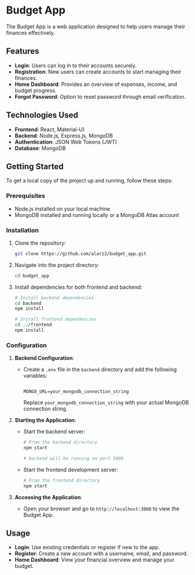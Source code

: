 # Budget App

The Budget App is a web application designed to help users manage their finances effectively.

## Features

- **Login**: Users can log in to their accounts securely.
- **Registration**: New users can create accounts to start managing their finances.
- **Home Dashboard**: Provides an overview of expenses, income, and budget progress.
- **Forgot Password**: Option to reset password through email verification.

## Technologies Used

- **Frontend**: React, Material-UI
- **Backend**: Node.js, Express.js, MongoDB
- **Authentication**: JSON Web Tokens (JWT)
- **Database**: MongoDB

## Getting Started

To get a local copy of the project up and running, follow these steps:

### Prerequisites

- Node.js installed on your local machine
- MongoDB installed and running locally or a MongoDB Atlas account

### Installation

1. Clone the repository:

   ```bash
   git clone https://github.com/alar12/budget_app.git
   ```

2. Navigate into the project directory:

   ```bash
   cd budget_app
   ```

3. Install dependencies for both frontend and backend:

   ```bash
   # Install backend dependencies
   cd backend
   npm install

   # Install frontend dependencies
   cd ../frontend
   npm install
   ```

### Configuration

1. **Backend Configuration**:

   - Create a `.env` file in the `backend` directory and add the following variables:

     ```plaintext
    
     MONGO_URL=your_mongodb_connection_string
     ```

     Replace `your_mongodb_connection_string` with your actual MongoDB connection string.

2. **Starting the Application**:

   - Start the backend server:

     ```bash
     # From the backend directory
     npm start 

     # backend will be running on port 5000
     ```

   - Start the frontend development server:

     ```bash
     # From the frontend directory
     npm start
     ```

3. **Accessing the Application**:

   - Open your browser and go to `http://localhost:3000` to view the Budget App.

## Usage

- **Login**: Use existing credentials or register if new to the app.
- **Register**: Create a new account with a username, email, and password.
- **Home Dashboard**: View your financial overview and manage your budget.